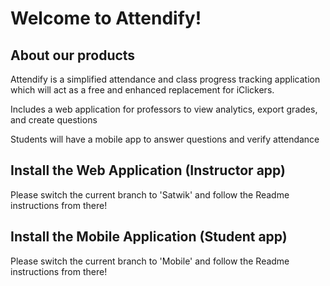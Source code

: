 # Welcome to Attendify!
## About our products
Attendify is a simplified attendance and class progress tracking application which will act as a free and enhanced replacement for iClickers.

Includes a web application for professors to view analytics, export grades, and create questions

Students will have a mobile app to answer questions and verify attendance

## Install the Web Application (Instructor app)
Please switch the current branch to 'Satwik' and follow the Readme instructions from there!

## Install the Mobile Application (Student app)
Please switch the current branch to 'Mobile' and follow the Readme instructions from there!
